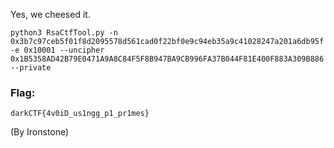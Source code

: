 Yes, we cheesed it. 

```
python3 RsaCtfTool.py -n 0x3b7c97ceb5f01f8d2095578d561cad0f22bf0e9c94eb35a9c41028247a201a6db95f -e 0x10001 --uncipher 0x1B5358AD42B79E0471A9A8C84F5F8B947BA9CB996FA37B044F81E400F883A309B886 --private

```

### Flag:  
`darkCTF{4v0iD_us1ngg_p1_pr1mes}`

(By Ironstone)
